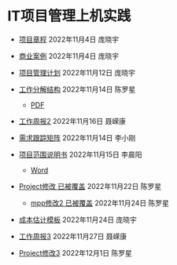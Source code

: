 # IT项目管理上机实践
- [项目章程](项目章程.md) 2022年11月4日 庞晓宇
- [商业案例](商业案例.md) 2022年11月4日 庞晓宇

- [项目管理计划](项目管理计划.md) 2022年11月12日 庞晓宇
- [工作分解结构](工作分解结构.mpp) 2022年11月14日 陈罗星
  - [PDF](工作分解结构.pdf)
- [工作周报2](工作周报2.docx) 2022年11月16日 聂嵘康
- [需求跟踪矩阵](需求跟踪矩阵.md) 2022年11月14日 李小刚
- [项目范围说明书](项目范围说明书.md) 2022年11月15日 李晨阳
  - [Word](项目范围说明书.doc)
- [Project修改 已被覆盖](安宠居.mpp) 2022年11月22日 陈罗星
  - [mpp修改2 已被覆盖](安宠居.mpp) 2022年11月24日 陈罗星
- [成本估计模板](安宠居2.xlsx) 2022年11月24日 庞晓宇
- [工作周报3](工作周报3.docx) 2022年11月27日 聂嵘康
- [Project修改3](安宠居.mpp) 2022年12月1日 陈罗星
